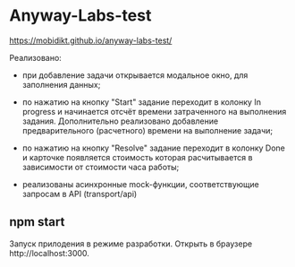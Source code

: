 # Anyway-Labs-test

https://mobidikt.github.io/anyway-labs-test/

Реализовано:

- при добавление задачи открывается модальное окно, для заполнения данных;

- по нажатию на кнопку "Start" задание переходит в колонку In progress и начинается отсчёт времени затраченного на выполнения задания. Дополнительно реализовано добавление предварительного (расчетного) времени на выполнение задачи;

- по нажатию на кнопку "Resolve" задание переходит в колонку Done и карточке появляется стоимость которая расчитывается в зависимости от стоимости часа работы;

- реализованы асинхронные mock-функции, соответствующие запросам в API (transport/api)

## npm start

Запуск прилодения в режиме разработки.
Открыть в браузере http://localhost:3000.